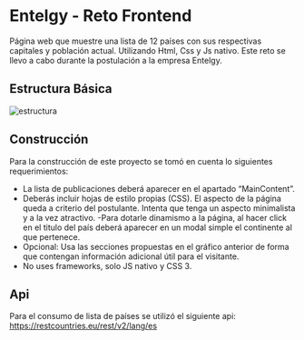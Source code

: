 # Entelgy - Reto Frontend

Página web que muestre una lista de 12 países con sus respectivas capitales y
población actual. Utilizando Html, Css y Js nativo. Este reto se llevo a cabo 
durante la postulación a la empresa Entelgy.

## Estructura Básica

![estructura](https://user-images.githubusercontent.com/49624625/109245559-bb943800-77ae-11eb-9e73-85a36eb1dc08.PNG)

## Construcción

Para la construcción de este proyecto se tomó en cuenta lo siguientes requerimientos:

- La lista de publicaciones deberá aparecer en el apartado “MainContent”.
- Deberás incluir hojas de estilo propias (CSS). El aspecto de la página queda a
criterio del postulante. Intenta que tenga un aspecto minimalista y a la vez atractivo.
-Para dotarle dinamismo a la página, al hacer click en el titulo del país deberá
aparecer en un modal simple el continente al que pertenece.
- Opcional: Usa las secciones propuestas en el gráfico anterior de forma que
contengan información adicional útil para el visitante.
- No uses frameworks, solo JS nativo y CSS 3.

## Api

Para el consumo de lista de países se utilizó el siguiente api: https://restcountries.eu/rest/v2/lang/es
